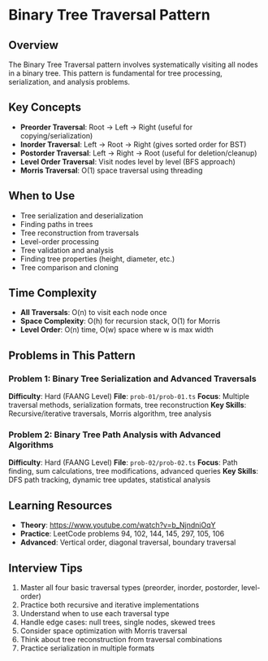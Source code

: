 # Binary Tree Traversal Pattern

## Overview
The Binary Tree Traversal pattern involves systematically visiting all nodes in a binary tree. This pattern is fundamental for tree processing, serialization, and analysis problems.

## Key Concepts
- **Preorder Traversal**: Root → Left → Right (useful for copying/serialization)
- **Inorder Traversal**: Left → Root → Right (gives sorted order for BST)
- **Postorder Traversal**: Left → Right → Root (useful for deletion/cleanup)
- **Level Order Traversal**: Visit nodes level by level (BFS approach)
- **Morris Traversal**: O(1) space traversal using threading

## When to Use
- Tree serialization and deserialization
- Finding paths in trees
- Tree reconstruction from traversals
- Level-order processing
- Tree validation and analysis
- Finding tree properties (height, diameter, etc.)
- Tree comparison and cloning

## Time Complexity
- **All Traversals**: O(n) to visit each node once
- **Space Complexity**: O(h) for recursion stack, O(1) for Morris
- **Level Order**: O(n) time, O(w) space where w is max width

## Problems in This Pattern

### Problem 1: Binary Tree Serialization and Advanced Traversals
**Difficulty**: Hard (FAANG Level)
**File**: `prob-01/prob-01.ts`
**Focus**: Multiple traversal methods, serialization formats, tree reconstruction
**Key Skills**: Recursive/iterative traversals, Morris algorithm, tree analysis

### Problem 2: Binary Tree Path Analysis with Advanced Algorithms
**Difficulty**: Hard (FAANG Level)
**File**: `prob-02/prob-02.ts`
**Focus**: Path finding, sum calculations, tree modifications, advanced queries
**Key Skills**: DFS path tracking, dynamic tree updates, statistical analysis

## Learning Resources
- **Theory**: https://www.youtube.com/watch?v=b_NjndniOqY
- **Practice**: LeetCode problems 94, 102, 144, 145, 297, 105, 106
- **Advanced**: Vertical order, diagonal traversal, boundary traversal

## Interview Tips
1. Master all four basic traversal types (preorder, inorder, postorder, level-order)
2. Practice both recursive and iterative implementations
3. Understand when to use each traversal type
4. Handle edge cases: null trees, single nodes, skewed trees
5. Consider space optimization with Morris traversal
6. Think about tree reconstruction from traversal combinations
7. Practice serialization in multiple formats

